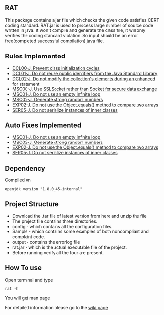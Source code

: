 ## RAT

This package contains a jar file which checks the given code satisfies CERT coding standard. RAT.jar is used to process large number of source code written in java. It won't compile and generate the class file, it will only verifies the coding standard violation. So input should be an error free(completed successful compilation) java file.


 

## Rules Implemented

*   [DCL00-J. Prevent class initialization cycles](https://www.securecoding.cert.org/confluence/display/java/DCL00-J.+Prevent+class+initialization+cycles)
*   [DCL01-J. Do not reuse public identifiers from the Java Standard Library](https://www.securecoding.cert.org/confluence/display/java/DCL01-J.+Do+not+reuse+public+identifiers+from+the+Java+Standard+Library)
*   [DCL02-J. Do not modify the collection's elements during an enhanced for statement](https://www.securecoding.cert.org/confluence/display/java/DCL02-J.+Do+not+modify+the+collection%27s+elements+during+an+enhanced+for+statement)
*   [MSC00-J. Use SSLSocket rather than Socket for secure data exchange](https://www.securecoding.cert.org/confluence/display/java/MSC00-J.+Use+SSLSocket+rather+than+Socket+for+secure+data+exchange)
*   [MSC01-J. Do not use an empty infinite loop](https://www.securecoding.cert.org/confluence/display/java/MSC01-J.+Do+not+use+an+empty+infinite+loop)
*   [MSC02-J. Generate strong random numbers](https://www.securecoding.cert.org/confluence/display/java/MSC02-J.+Generate+strong+random+numbers)
*   [EXP02-J. Do not use the Object.equals() method to compare two arrays](https://www.securecoding.cert.org/confluence/display/java/EXP02-J.+Do+not+use+the+Object.equals%28%29+method+to+compare+two+arrays)
*   [SER05-J. Do not serialize instances of inner classes](https://www.securecoding.cert.org/confluence/display/java/SER05-J.+Do+not+serialize+instances+of+inner+classes)


## Auto Fixes Implemented
*   [MSC01-J. Do not use an empty infinite loop](https://www.securecoding.cert.org/confluence/display/java/MSC01-J.+Do+not+use+an+empty+infinite+loop)
*   [MSC02-J. Generate strong random numbers](https://www.securecoding.cert.org/confluence/display/java/MSC02-J.+Generate+strong+random+numbers)
*   [EXP02-J. Do not use the Object.equals() method to compare two arrays](https://www.securecoding.cert.org/confluence/display/java/EXP02-J.+Do+not+use+the+Object.equals%28%29+method+to+compare+two+arrays)
*   [SER05-J. Do not serialize instances of inner classes](https://www.securecoding.cert.org/confluence/display/java/SER05-J.+Do+not+serialize+instances+of+inner+classes)


## Dependency

Compiled on 

```
openjdk version "1.8.0_45-internal"
```

## Project Structure

* Download the .tar file of latest version from here and unzip the file
* The project file contains three directories.
* config - which contains all the configuration files.
* Sample - which contains some examples of both noncompliant and complaint code.
* output - contains the errorlog file
* rat.jar - which is the actual executable file of the project.
* Before running verify all the four are present.
 

## How To use

Open terminal and type
```
rat -h
```
You will get man page

For detailed information please go to the [wiki page](https://github.com/rahulbpkl/rahul_audit_tool_draft-1/wiki)

 

 
